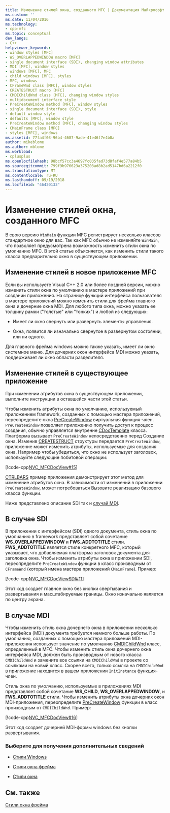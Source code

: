 ```yaml
---
title: Изменение стилей окна, созданного MFC | Документация Майкрософт
ms.custom: ''
ms.date: 11/04/2016
ms.technology:
- cpp-mfc
ms.topic: conceptual
dev_langs:
- C++
helpviewer_keywords:
- window styles [MFC]
- WS_OVERLAPPEDWINDOW macro [MFC]
- single document interface (SDI), changing window attributes
- MDI [MFC], window styles
- windows [MFC], MFC
- child windows [MFC], styles
- MFC, windows
- CFrameWnd class [MFC], window styles
- CREATESTRUCT macro [MFC]
- CMDIChildWnd class [MFC], changing window styles
- multidocument interface style
- PreCreateWindow method [MFC], window styles
- single document interface (SDI), style
- default window style
- defaults [MFC], window style
- PreCreateWindow method [MFC], changing window styles
- CMainFrame class [MFC]
- styles [MFC], windows
ms.assetid: 77fa4f03-96b4-4687-9ade-41e46f7e4b0a
author: mikeblome
ms.author: mblome
ms.workload:
- cplusplus
ms.openlocfilehash: 98bcf57cc3a4697fc035fad73d8faf4e577a84b5
ms.sourcegitcommit: 799f9b976623a375203ad8b2ad5147bd6a2212f0
ms.translationtype: MT
ms.contentlocale: ru-RU
ms.lasthandoff: 09/19/2018
ms.locfileid: "46420133"
---
```

# <a name="changing-the-styles-of-a-window-created-by-mfc"></a>Изменение стилей окна, созданного MFC

В свою версию `WinMain` функции MFC регистрирует несколько классов стандартное окно для вас. Так как MFC обычно не изменяйте `WinMain`, что позволяет предусмотрена возможность изменить стили окна по умолчанию MFC. В этой статье объясняется, как изменить стили такого класса предварительно окно в существующем приложении.

##  <a name="_core_changing_styles_in_a_new_mfc_application"></a> Изменение стилей в новое приложение MFC

Если вы используете Visual C++ 2.0 или более поздней версии, можно изменить стили окна по умолчанию в мастере приложений при создании приложения. На странице функций интерфейса пользователя в мастере приложений можно изменить стили для фрейма главного окна и дочерние окна MDI. Для любого типа окна, можно указать ее толщину рамки ("толстые" или "тонких") и любой из следующих:

- Имеет ли окно свернуть или развернуть элементы управления.

- Окна, появится ли изначально свернутое в развернутом состоянии, или ни одного.

Для главного фрейма windows можно также указать, имеет ли окно системное меню. Для дочерних окон интерфейса MDI можно указать, поддерживает ли окно области разделителя.

##  <a name="_core_changing_styles_in_an_existing_application"></a> Изменение стилей в существующее приложение

При изменении атрибутов окна в существующем приложении, выполните инструкции в оставшейся части этой статьи.

Чтобы изменить атрибуты окна по умолчанию, используемый приложением framework, созданных с помощью мастера приложений, переопределите окна [PreCreateWindow](../mfc/reference/cwnd-class.md#precreatewindow) виртуальная функция-член. `PreCreateWindow` позволяет приложению получить доступ к процесс создания, обычно управляется внутренне [CDocTemplate](../mfc/reference/cdoctemplate-class.md) класса. Платформа вызывает `PreCreateWindow` непосредственно перед Создание окна. Изменив [CREATESTRUCT](../mfc/reference/createstruct-structure.md) структуры передается `PreCreateWindow`, приложение может изменить атрибуты, используемые для создания окна. Например чтобы убедиться, что окно не использует заголовок, используйте следующие побитовой операции:

[!code-cpp[NVC_MFCDocView#15](../mfc/codesnippet/cpp/changing-the-styles-of-a-window-created-by-mfc_1.cpp)]

[CTRLBARS](../visual-cpp-samples.md) пример приложения демонстрирует этот метод для изменение атрибутов окна. В зависимости от изменений в приложении `PreCreateWindow`, может потребоваться Вызовите реализацию базового класса функции.

Ниже представлено описание SDI так и [случай MDI](#_core_the_mdi_case).

##  <a name="_core_the_sdi_case"></a> В случае SDI

В приложении с интерфейсом (SDI) одного документа, стиль окна по умолчанию в framework представляет собой сочетание **WS_OVERLAPPEDWINDOW** и **FWS_ADDTOTITLE** стили. **FWS_ADDTOTITLE** является стиле конкретного MFC, который указывает, что добавляемая платформа заголовок документа для заголовка окна. Чтобы изменить атрибуты окна в приложении SDI, переопределите `PreCreateWindow` функции в класс производным от `CFrameWnd` (который имена мастера приложений `CMainFrame`). Пример:

[!code-cpp[NVC_MFCDocViewSDI#11](../mfc/codesnippet/cpp/changing-the-styles-of-a-window-created-by-mfc_2.cpp)]

Этот код создает главное окно без кнопки свертывания и развертывания и масштабируемые границы. Окно изначально является по центру экрана.

##  <a name="_core_the_mdi_case"></a> В случае MDI

Чтобы изменить стиль окна дочернего окна в приложении несколько интерфейса (MDI) документа требуется немного больше работы. По умолчанию, созданных с помощью мастера приложений MDI-приложения использует значение по умолчанию [CMDIChildWnd](../mfc/reference/cmdichildwnd-class.md) класс, определенный в MFC. Чтобы изменить стиль окна дочернего окна интерфейса MDI, должен быть производным от нового класса `CMDIChildWnd` и замените все ссылки на `CMDIChildWnd` в проекте со ссылками на новый класс. Скорее всего, только ссылка на `CMDIChildWnd` в приложение находится в вашем приложении `InitInstance` функция-член.

Стиль окна по умолчанию, используемые в приложениях MDI представляет собой сочетание **WS_CHILD**, **WS_OVERLAPPEDWINDOW**, и **FWS_ADDTOTITLE** стили. Чтобы изменить атрибуты окна дочерних окон MDI-приложения, переопределите [PreCreateWindow](../mfc/reference/cwnd-class.md#precreatewindow) функции в класс производным от `CMDIChildWnd`. Пример:

[!code-cpp[NVC_MFCDocView#16](../mfc/codesnippet/cpp/changing-the-styles-of-a-window-created-by-mfc_3.cpp)]

Этот код создает дочерней MDI-формы windows без кнопки развертывания.

### <a name="what-do-you-want-to-know-more-about"></a>Выберите для получения дополнительных сведений

- [Стили Windows](../mfc/reference/styles-used-by-mfc.md#window-styles)

- [Стили окна фрейма](../mfc/frame-window-styles-cpp.md)

- [Стили окна](https://msdn.microsoft.com/library/windows/desktop/ms632600)

## <a name="see-also"></a>См. также

[Стили окна фрейма](../mfc/frame-window-styles-cpp.md)

